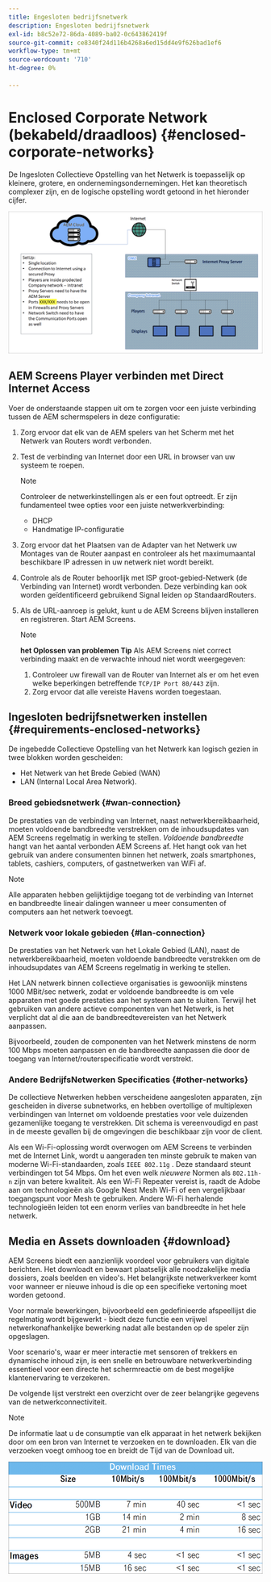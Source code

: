```yaml
---
title: Engesloten bedrijfsnetwerk
description: Engesloten bedrijfsnetwerk
exl-id: b8c52e72-86da-4089-ba02-0c643862419f
source-git-commit: ce8340f24d116b4268a6ed15dd4e9f626bad1ef6
workflow-type: tm+mt
source-wordcount: '710'
ht-degree: 0%

---
```


# Enclosed Corporate Network (bekabeld/draadloos) {#enclosed-corporate-networks}

De Ingesloten Collectieve Opstelling van het Netwerk is toepasselijk op kleinere, grotere, en ondernemingsondernemingen. Het kan theoretisch complexer zijn, en de logische opstelling wordt getoond in het hieronder cijfer.

![](/help/using/assets/enclosed-network-1.png)


## AEM Screens Player verbinden met Direct Internet Access

Voer de onderstaande stappen uit om te zorgen voor een juiste verbinding tussen de AEM schermspelers in deze configuratie:

1. Zorg ervoor dat elk van de AEM spelers van het Scherm met het Netwerk van Routers wordt verbonden.
1. Test de verbinding van Internet door een URL in browser van uw systeem te roepen.

   >[!NOTE]
   >Controleer de netwerkinstellingen als er een fout optreedt. Er zijn fundamenteel twee opties voor een juiste netwerkverbinding:
   >* DHCP
   >* Handmatige IP-configuratie

1. Zorg ervoor dat het Plaatsen van de Adapter van het Netwerk uw Montages van de Router aanpast en controleer als het maximumaantal beschikbare IP adressen in uw netwerk niet wordt bereikt.

1. Controle als de Router behoorlijk met ISP groot-gebied-Netwerk (de Verbinding van Internet) wordt verbonden. Deze verbinding kan ook worden geïdentificeerd gebruikend Signal leiden op StandaardRouters.
1. Als de URL-aanroep is gelukt, kunt u de AEM Screens blijven installeren en registreren. Start AEM Screens.

   >[!NOTE]
   >**het Oplossen van problemen Tip**
   >Als AEM Screens niet correct verbinding maakt en de verwachte inhoud niet wordt weergegeven:
   >
   >1. Controleer uw firewall van de Router van Internet als er om het even welke beperkingen betreffende `TCP/IP Port 80/443` zijn.
   >1. Zorg ervoor dat alle vereiste Havens worden toegestaan.

## Ingesloten bedrijfsnetwerken instellen {#requirements-enclosed-networks}

De ingebedde Collectieve Opstelling van het Netwerk kan logisch gezien in twee blokken worden gescheiden:

* Het Netwerk van het Brede Gebied (WAN)
* LAN (Internal Local Area Network).

### Breed gebiedsnetwerk {#wan-connection}

De prestaties van de verbinding van Internet, naast netwerkbereikbaarheid, moeten voldoende bandbreedte verstrekken om de inhoudsupdates van AEM Screens regelmatig in werking te stellen.
*Voldoende bandbreedte* hangt van het aantal verbonden AEM Screens af. Het hangt ook van het gebruik van andere consumenten binnen het netwerk, zoals smartphones, tablets, cashiers, computers, of gastnetwerken van WiFi af.

>[!NOTE]
>
>Alle apparaten hebben gelijktijdige toegang tot de verbinding van Internet en bandbreedte lineair dalingen wanneer u meer consumenten of computers aan het netwerk toevoegt.

### Netwerk voor lokale gebieden {#lan-connection}

De prestaties van het Netwerk van het Lokale Gebied (LAN), naast de netwerkbereikbaarheid, moeten voldoende bandbreedte verstrekken om de inhoudsupdates van AEM Screens regelmatig in werking te stellen.

Het LAN netwerk binnen collectieve organisaties is gewoonlijk minstens 1000 MBit/sec netwerk, zodat er voldoende bandbreedte is om vele apparaten met goede prestaties aan het systeem aan te sluiten. Terwijl het gebruiken van andere actieve componenten van het Netwerk, is het verplicht dat al die aan de bandbreedtevereisten van het Netwerk aanpassen.

Bijvoorbeeld, zouden de componenten van het Netwerk minstens de norm 100 Mbps moeten aanpassen en de bandbreedte aanpassen die door de toegang van Internet/routerspecificatie wordt verstrekt.

### Andere BedrijfsNetwerken Specificaties {#other-networks}

De collectieve Netwerken hebben verscheidene aangesloten apparaten, zijn gescheiden in diverse subnetworks, en hebben overtollige of multiplexen verbindingen van Internet om voldoende prestaties voor vele duizenden gezamenlijke toegang te verstrekken.
Dit schema is vereenvoudigd en past in de meeste gevallen bij de omgevingen die beschikbaar zijn voor de client.

Als een Wi-Fi-oplossing wordt overwogen om AEM Screens te verbinden met de Internet Link, wordt u aangeraden ten minste gebruik te maken van moderne Wi-Fi-standaarden, zoals `IEEE 802.11g` . Deze standaard steunt verbindingen tot 54 Mbps. Om het even welk *nieuwere* Normen als `802.11h-n` zijn van betere kwaliteit. Als een Wi-Fi Repeater vereist is, raadt de Adobe aan om technologieën als Google Nest Mesh Wi-Fi of een vergelijkbaar toegangspunt voor Mesh te gebruiken.
Andere Wi-Fi herhalende technologieën leiden tot een enorm verlies van bandbreedte in het hele netwerk.

## Media en Assets downloaden {#download}

AEM Screens biedt een aanzienlijk voordeel voor gebruikers van digitale berichten. Het downloadt en bewaart plaatselijk alle noodzakelijke media dossiers, zoals beelden en video&#39;s. Het belangrijkste netwerkverkeer komt voor wanneer er nieuwe inhoud is die op een specifieke vertoning moet worden getoond.

Voor normale bewerkingen, bijvoorbeeld een gedefinieerde afspeellijst die regelmatig wordt bijgewerkt - biedt deze functie een vrijwel netwerkonafhankelijke bewerking nadat alle bestanden op de speler zijn opgeslagen.

Voor scenario&#39;s, waar er meer interactie met sensoren of trekkers en dynamische inhoud zijn, is een snelle en betrouwbare netwerkverbinding essentieel voor een directe het schermreactie om de best mogelijke klantenervaring te verzekeren.

De volgende lijst verstrekt een overzicht over de zeer belangrijke gegevens van de netwerkconnectiviteit.

>[!NOTE]
>De informatie laat u de consumptie van elk apparaat in het netwerk bekijken door om een bron van Internet te verzoeken en te downloaden. Elk van die verzoeken voegt omhoog toe en breidt de Tijd van de Download uit.

![](/help/using/assets/enclosed-network-download.png)
